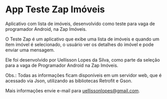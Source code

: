 # App Teste Zap Imóveis

Aplicativo com lista de imóveis, desenvolvido como teste para vaga de programador Android, na Zap Imóveis.

O Teste Zap é um aplicativo que exibe uma lista de imóveis e quando um item imóvel é selecionado, 
o usuário ver os detalhes do imóvel e pode enviar uma mensagem.

Ele foi desenvolvido por Uellisson Lopes da Silva, como parte da seleção para a vaga de Programador Android na Zap Imóveis.

Obs.: Todas as informações ficam disponíveis em um servidor web, que é acessado via Json, utilizando as bibliotecas Retrofit e Gson.

Mais informações envie e-mail para uellissonlopes@gmail.com.

